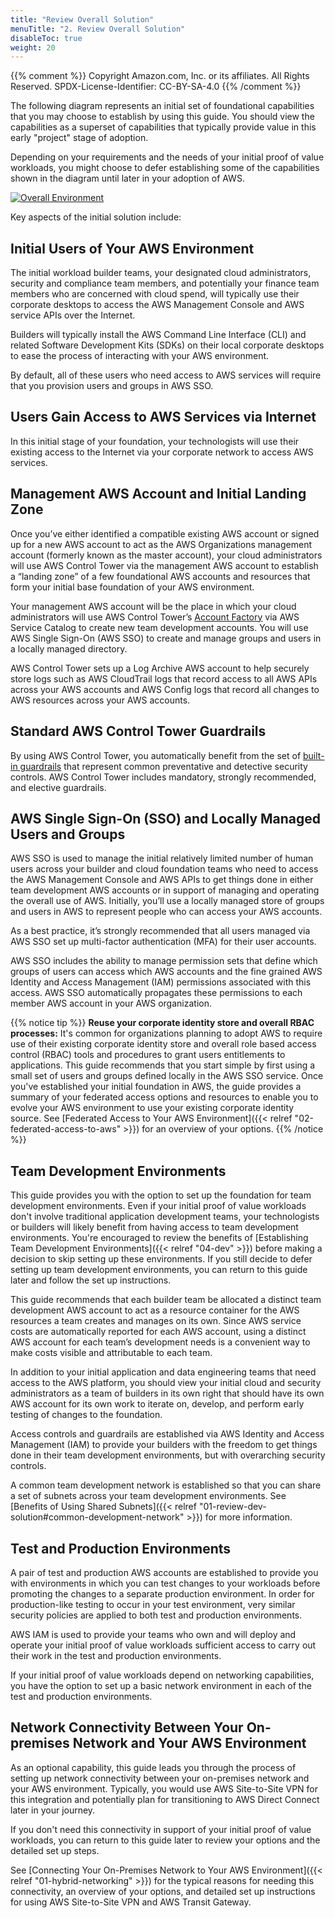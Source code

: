 ```yaml
---
title: "Review Overall Solution"
menuTitle: "2. Review Overall Solution"
disableToc: true
weight: 20
---
```


{{% comment %}}
Copyright Amazon.com, Inc. or its affiliates. All Rights Reserved.
SPDX-License-Identifier: CC-BY-SA-4.0
{{% /comment %}}

The following diagram represents an initial set of foundational capabilities that you may choose to establish by using this guide.  You should view the capabilities as a superset of capabilities that typically provide value in this early "project" stage of adoption. 

Depending on your requirements and the needs of your initial proof of value workloads, you might choose to defer establishing some of the capabilities shown in the diagram until later in your adoption of AWS.

[![Overall Environment](/images/01-up-front-tasks/initial-foundation-superset.png)](/images/01-up-front-tasks/initial-foundation-superset.png)

Key aspects of the initial solution include:

## Initial Users of Your AWS Environment

The initial workload builder teams, your designated cloud administrators, security and compliance team members, and potentially your finance team members who are concerned with cloud spend, will typically use their corporate desktops to access the AWS Management Console and AWS service APIs over the Internet.

Builders will typically install the AWS Command Line Interface (CLI) and related Software Development Kits (SDKs) on their local corporate desktops to ease the process of interacting with your AWS environment.

By default, all of these users who need access to AWS services will require that you provision users and groups in AWS SSO.

## Users Gain Access to AWS Services via Internet

In this initial stage of your foundation, your technologists will use their existing access to the Internet via your corporate network to access AWS services.

## Management AWS Account and Initial Landing Zone

Once you’ve either identified a compatible existing AWS account or signed up for a new AWS account to act as the AWS Organizations management account (formerly known as the master account), your cloud administrators will use AWS Control Tower via the management AWS account to establish a “landing zone” of a few foundational AWS accounts and resources that form your initial base foundation of your AWS environment. 

Your management AWS account will be the place in which your cloud administrators will use AWS Control Tower’s [Account Factory](https://docs.aws.amazon.com/controltower/latest/userguide/account-factory.html) via AWS Service Catalog to create new team development accounts.  You will use AWS Single Sign-On (AWS SSO) to create and manage groups and users in a locally managed directory.

AWS Control Tower sets up a Log Archive AWS account to help securely store logs such as AWS CloudTrail logs that record access to all AWS APIs across your AWS accounts and AWS Config logs that record all changes to AWS resources across your AWS accounts.

## Standard AWS Control Tower Guardrails

By using AWS Control Tower, you automatically benefit from the set of [built-in guardrails](https://docs.aws.amazon.com/controltower/latest/userguide/guardrails.html) that represent common preventative and detective security controls. AWS Control Tower includes mandatory, strongly recommended, and elective guardrails.

## AWS Single Sign-On (SSO) and Locally Managed Users and Groups

AWS SSO is used to manage the initial relatively limited number of human users across your builder and cloud foundation teams who need to access the AWS Management Console and AWS APIs to get things done in either team development AWS accounts or in support of managing and operating the overall use of AWS. Initially, you’ll use a locally managed store of groups and users in AWS to represent people who can access your AWS accounts.

As a best practice, it’s strongly recommended that all users managed via AWS SSO set up multi-factor authentication (MFA) for their user accounts.

AWS SSO includes the ability to manage permission sets that define which groups of users can access which AWS accounts and the fine grained AWS Identity and Access Management (IAM) permissions associated with this access.  AWS SSO automatically propagates these permissions to each member AWS account in your AWS organization.

{{% notice tip %}}
**Reuse your corporate identity store and overall RBAC processes:** It's common for organizations planning to adopt AWS to require use of their existing corporate identity store and overall role based access control (RBAC) tools and procedures to grant users entitlements to applications. This guide recommends that you start simple by first using a small set of users and groups defined locally in the AWS SSO service.  Once you've established your initial foundation in AWS, the guide provides a summary of your federated access options and resources to enable you to evolve your AWS environment to use your existing corporate identity source.  See [Federated Access to Your AWS Environment]({{< relref "02-federated-access-to-aws" >}}) for an overview of your options.
{{% /notice %}}

## Team Development Environments

This guide provides you with the option to set up the foundation for team development environments. Even if your initial proof of value workloads don't involve traditional application development teams, your technologists or builders will likely benefit from having access to team development environments. You're encouraged to review the benefits of [Establishing Team Development Environments]({{< relref "04-dev" >}}) before making a decision to skip setting up these environments. If you still decide to defer setting up team development environments, you can return to this guide later and follow the set up instructions.

This guide recommends that each builder team be allocated a distinct team development AWS account to act as a resource container for the AWS resources a team creates and manages on its own.  Since AWS service costs are automatically reported for each AWS account, using a distinct AWS account for each team’s development needs is a convenient way to make costs visible and attributable to each team.

In addition to your initial application and data engineering teams that need access to the AWS platform, you should view your initial cloud and security administrators as a team of builders in its own right that should have its own AWS account for its own work to iterate on, develop, and perform early testing of changes to the foundation.

Access controls and guardrails are established via AWS Identity and Access Management (IAM) to provide your builders with the freedom to get things done in their team development environments, but with overarching security controls.

A common team development network is established so that you can share a set of subnets across your team development environments.  See [Benefits of Using Shared Subnets]({{< relref "01-review-dev-solution#common-development-network" >}}) for more information.

## Test and Production Environments

A pair of test and production AWS accounts are established to provide you with environments in which you can test changes to your workloads before promoting the changes to a separate production environment.  In order for production-like testing to occur in your test environment, very similar security policies are applied to both test and production environments.

AWS IAM is used to provide your teams who own and will deploy and operate your initial proof of value workloads sufficient access to carry out their work in the test and production environments.

If your initial proof of value workloads depend on networking capabilities, you have the option to set up a basic network environment in each of the test and production environments.

## Network Connectivity Between Your On-premises Network and Your AWS Environment

As an optional capability, this guide leads you through the process of setting up network connectivity between your on-premises network and your AWS environment.  Typically, you would use AWS Site-to-Site VPN for this integration and potentially plan for transitioning to AWS Direct Connect later in your journey.

If you don't need this connectivity in support of your initial proof of value workloads, you can return to this guide later to review your options and the detailed set up steps.

See [Connecting Your On-Premises Network to Your AWS Environment]({{< relref "01-hybrid-networking" >}}) for the typical reasons for needing this connectivity, an overview of your options, and detailed set up instructions for using AWS Site-to-Site VPN and AWS Transit Gateway.
